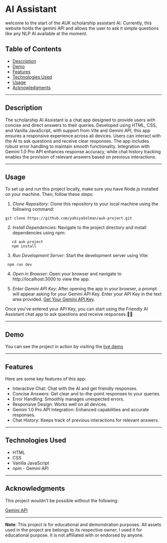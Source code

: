 # AI Assistant
welcome to the start of the AUK scholarship assistant AI. Currently, this website holds the gemini API and allows the user to ask it simple questions like any NLP AI available at the moment. 


## Table of Contents

- [Description](#description)
- [Demo](#demo)
- [Features](#features)  <!-- Add Features Section -->
- [Technologies Used](#technologies-used)
- [Usage](#usage)
- [Acknowledgments](#acknowledgments)

---

## Description

The scholarship AI Assistant is a chat app designed to provide users with concise and direct answers to their queries. Developed using HTML, CSS, and Vanilla JavaScript, with support from Vite and Gemini API, this app ensures a responsive experience across all devices. Users can interact with the AI to ask questions and receive clear responses. The app includes robust error handling to maintain smooth functionality. Integration with Gemini 1.0 Pro API enhances response accuracy, while chat history tracking enables the provision of relevant answers based on previous interactions.

---

## Usage

To set up and run this project locally, make sure you have Node.js installed on your machine. Then, follow these steps:

1. *Clone Repository:* Clone this repository to your local machine using the following command:
  ``` 
  git clone https://github.com/yahiyaSelman/auk-project.git
```
2. *Install Dependencies:* Navigate to the project directory and install dependencies using npm:
```   
   cd auk-project
   npm install
   ```

3. *Run Development Server:* Start the development server using Vite:
  ``` 
   npm run dev
```
4. *Open in Browser:* Open your browser and navigate to http://localhost:3000 to view the app.

5. *Enter Gemini API Key:* After opening the app in your browser, a prompt will appear asking for your Gemini API Key. Enter your API Key in the text area provided. [Get Your Gemini API Key](https://aistudio.google.com/app/apikey).

Once you've entered your API Key, you can start using the Friendly AI Assistant chat app to ask questions and receive responses.👨‍💻


---

## Demo

You can see the project in action by visiting the [live demo](https://aukscholarshipai.netlify.app)

---

## Features

Here are some key features of this app:

-  Interactive Chat: Chat with the AI and get friendly responses.
-  Concise Answers: Get clear and to-the-point responses to your queries.
-  Error Handling: Smoothly manages unexpected errors.
-  Responsive Design: Works well on all devices.
-  Gemini 1.0 Pro API Integration: Enhanced capabilities and accurate responses.
-  Chat History: Keeps track of previous interactions for relevant answers.

---

## Technologies Used

- HTML
- CSS
- Vanilla JavaScript
- npm
- Gemini API
---

## Acknowledgments

This project wouldn't be possible without the following:

[Gemini API](https://ai.google.dev/gemini-api/docs/get-started/web)

---

**Note**: This project is for educational and demonstration purposes. All assets used in the project are belongs to its respective owner, I used it for educational purpose. It is not affiliated with or endorsed by anyone.
